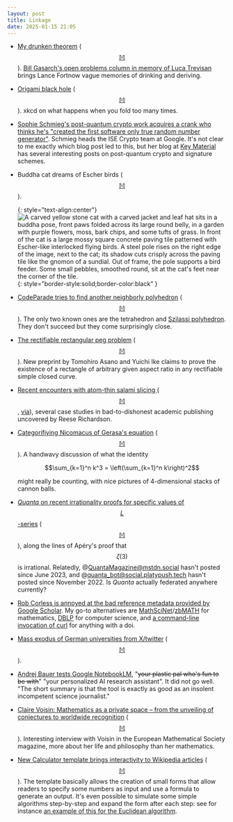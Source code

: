 ```yaml
---
layout: post
title: Linkage
date: 2025-01-15 21:05
---
```

* [My drunken theorem](https://blog.computationalcomplexity.org/2025/01/my-drunken-theorem.html) <span style="white-space:nowrap">([$$\mathbb{M}$$](https://fediscience.org/@fortnow/113759042101723984)).</span> [Bill Gasarch's open problems column in memory of Luca Trevisan](https://dl.acm.org/doi/10.1145/3710795.3710799) brings Lance Fortnow vague memories of drinking and deriving.

* [Origami black hole](https://xkcd.com/3033/) <span style="white-space:nowrap">([$$\mathbb{M}$$](https://mastodon.social/@oschene/113766173989378819)).</span> xkcd on what happens when you fold too many times.

* [Sophie Schmieg's post-quantum crypto work acquires a crank who thinks he's "created the first software only true random number generator"](https://infosec.exchange/@sophieschmieg/113766379943919089). Schmieg heads the ISE Crypto team at Google. It's not clear to me exactly which blog post led to this, but her blog at [Key Material](https://keymaterial.net/author/sophieschmieg/) has several interesting posts on post-quantum crypto and signature schemes.

* Buddha cat dreams of Escher birds <span style="white-space:nowrap">([$$\mathbb{M}$$](https://mathstodon.xyz/@11011110/113772142152809488)).</span>

  {: style="text-align:center"}
![A carved yellow stone cat with a carved jacket and leaf hat sits in a buddha pose, front paws folded across its large round belly, in a garden with purple flowers, moss, bark chips, and some tufts of grass. In front of the cat is a large mossy square concrete paving tile patterned with Escher-like interlocked flying birds. A steel pole rises on the right edge of the image, next to the cat; its shadow cuts crisply across the paving tile like the gnomon of a sundial. Out of frame, the pole supports a bird feeder. Some small pebbles, smoothed round, sit at the cat's feet near the corner of the tile.](https://www.ics.uci.edu/~eppstein/pix/buddhacat/buddhacat-m.jpg){: style="border-style:solid;border-color:black" }

* [CodeParade tries to find another neighborly polyhedron](https://www.youtube.com/watch?v=5dd8_N_nKRI) <span style="white-space:nowrap">([$$\mathbb{M}$$](https://mathstodon.xyz/@robinhouston/113766538611535220)).</span> The only two known ones are the tetrahedron and [Szilassi polyhedron](https://en.wikipedia.org/wiki/Szilassi_polyhedron). They don't succeed but they come surprisingly close.

* [The rectifiable rectangular peg problem](https://arxiv.org/abs/2412.21057) <span style="white-space:nowrap">([$$\mathbb{M}$$](https://mathstodon.xyz/@Ianagol/113754421625826900)).</span> New preprint by Tomohiro Asano and Yuichi Ike claims to prove the existence of a rectangle of arbitrary given aspect ratio in any rectifiable simple closed curve.

* [Recent encounters with atom-thin salami slicing ](https://reeserichardson.blog/2024/12/30/recent-encounters-with-atom-thin-salami-slicing/) <span style="white-space:nowrap">([$$\mathbb{M}$$](https://mathstodon.xyz/@11011110/113791111791246692),</span> [via](https://retractionwatch.com/2025/01/04/weekend-reads-honest-overachievers-the-unpublished-lucy-letby-paper-atom-thin-salami-slicing/)), several case studies in bad-to-dishonest academic publishing uncovered by Reese Richardson.

* [Categorifiying Nicomacus of Gerasa's equation](https://golem.ph.utexas.edu/category/2009/07/nichomachus_of_gerasa.html) <span style="white-space:nowrap">([$$\mathbb{M}$$](https://mathstodon.xyz/@gregeganSF/113792591373453023)).</span> A handwavy discussion of what the identity

  $$\sum_{k=1}^n k^3 = \left(\sum_{k=1}^n k\right)^2$$

  might really be counting, with nice pictures of 4-dimensional stacks of cannon balls.

* [_Quanta_ on recent irrationality proofs for specific values of $$L$$-series](https://www.quantamagazine.org/rational-or-not-this-basic-math-question-took-decades-to-answer-20250108/) <span style="white-space:nowrap">([$$\mathbb{M}$$](https://mathstodon.xyz/@11011110/113801118430502917)),</span> along the lines of Apéry's proof that $$\zeta(3)$$ is irrational. Relatedly, @QuantaMagazine@mstdn.social hasn't posted since June 2023, and @quanta_bot@social.platypush.tech hasn't posted since November 2022. Is _Quanta_ actually federated anywhere currently?

* [Rob Corless is annoyed at the bad reference metadata provided by Google Scholar](https://mathstodon.xyz/@rcorless/113805992031450162). My go-to alternatives are [MathSciNet](https://mathscinet.ams.org/mathscinet/)/[zbMATH](https://zbmath.org/) for mathematics, [DBLP](https://dblp.org/) for computer science, and [a command-line invocation of curl](https://tex.stackexchange.com/questions/500222/retrieve-bibliographic-data-from-doi-code-using-command-line) for anything with a doi. 

* [Mass exodus of German universities from X/twitter](https://nachrichten.idw-online.de/2025/01/10/hochschulen-und-forschungsinstitutionen-verlassen-plattform-x-gemeinsam-fuer-vielfalt-freiheit-und-wissenschaft) <span style="white-space:nowrap">([$$\mathbb{M}$$](https://social.heise.de/@mho/113804044965145835)).</span>

* [Andrej Bauer tests Google NotebookLM](https://mathstodon.xyz/@andrejbauer/113821953184845163), "<s>your plastic pal who's fun to be with</s>" "your personalized AI research assistant". It did not go well. "The short summary is that the tool is exactly as good as an insolent incompetent science journalist."

* [Claire Voisin: Mathematics as a private space – from the unveiling of conjectures to worldwide recognition](https://euromathsoc.org/magazine/articles/206) <span style="white-space:nowrap">([$$\mathbb{M}$$](https://mathstodon.xyz/@11011110/113829864563694812)).</span> Interesting interview with Voisin in the European Mathematical Society magazine, more about her life and philosophy than her mathematics.

* [New Calculator template brings interactivity to Wikipedia articles](https://en.wikipedia.org/wiki/Wikipedia:Wikipedia_Signpost/2025-01-15/Technology_report) <span style="white-space:nowrap">([$$\mathbb{M}$$](https://mathstodon.xyz/@11011110/113835436990778733)).</span> The template basically allows the creation of small forms that allow readers to specify some numbers as input and use a formula to generate an output. It's even possible to simulate some simple algorithms step-by-step and expand the form after each step: see for instance [an example of this for the Euclidean algorithm](https://en.wikipedia.org/wiki/Euclidean_algorithm#Procedure).